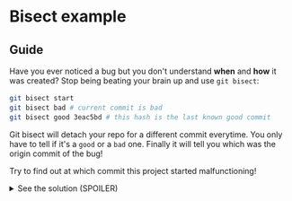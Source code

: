 # Bisect example

## Guide
Have you ever noticed a bug but you don't understand **when** and **how** it was created?
Stop being beating your brain up and use `git bisect`:
```sh
git bisect start
git bisect bad # current commit is bad
git bisect good 3eac5bd # this hash is the last known good commit
```
Git bisect will detach your repo for a different commit everytime. You only have to tell if it's a `good` or a `bad` one. Finally it will tell you which was the origin commit of the bug!


Try to find out at which commit this project started malfunctioning!
<details>
  <summary>See the solution (<bold>SPOILER</bold>)</summary>
  
  <img src="./docs/solution.png">
  
</details>